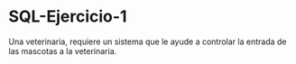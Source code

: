 # SQL-Ejercicio-1
Una veterinaria, requiere un sistema que le ayude a controlar la entrada de las mascotas a la veterinaria.
